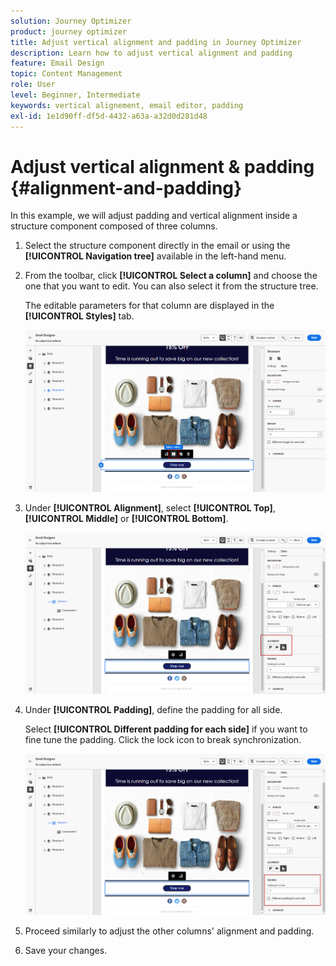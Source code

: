 ```yaml
---
solution: Journey Optimizer
product: journey optimizer
title: Adjust vertical alignment and padding in Journey Optimizer
description: Learn how to adjust vertical alignment and padding
feature: Email Design
topic: Content Management
role: User
level: Beginner, Intermediate
keywords: vertical alignement, email editor, padding
exl-id: 1e1d90ff-df5d-4432-a63a-a32d0d281d48
---
```

# Adjust vertical alignment & padding {#alignment-and-padding}

In this example, we will adjust padding and vertical alignment inside a structure component composed of three columns.

1. Select the structure component directly in the email or using the **[!UICONTROL Navigation tree]** available in the left-hand menu.

1. From the toolbar, click **[!UICONTROL Select a column]** and choose the one that you want to edit. You can also select it from the structure tree.

   The editable parameters for that column are displayed in the **[!UICONTROL Styles]** tab.

   ![](assets/alignment_2.png)

1. Under **[!UICONTROL Alignment]**, select **[!UICONTROL Top]**, **[!UICONTROL Middle]** or **[!UICONTROL Bottom]**.

   ![](assets/alignment_3.png)

1. Under **[!UICONTROL Padding]**, define the padding for all side. 

   Select **[!UICONTROL Different padding for each side]** if you want to fine tune the padding. Click the lock icon to break synchronization.

   ![](assets/alignment_4.png)

1. Proceed similarly to adjust the other columns' alignment and padding.

1. Save your changes.

